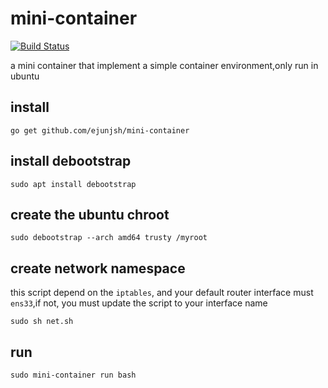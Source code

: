 # mini-container

[![Build Status](https://travis-ci.org/ejunjsh/mini-container.svg?branch=master)](https://travis-ci.org/ejunjsh/mini-container)

a mini container that implement a simple container environment,only run in ubuntu

## install

    go get github.com/ejunjsh/mini-container

## install debootstrap

    sudo apt install debootstrap

## create the ubuntu chroot

    sudo debootstrap --arch amd64 trusty /myroot
    
    
## create network namespace

this script depend on the `iptables`, and your default router interface must `ens33`,if not, you must update the script to your interface name

    sudo sh net.sh

## run

    sudo mini-container run bash
    

